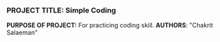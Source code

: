### **PROJECT TITLE:** Simple Coding
**PURPOSE OF PROJECT:** For practicing coding skill.
**AUTHORS**: "Chakrit Salaeman"

